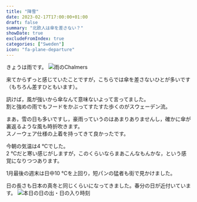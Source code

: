 ```yaml
---
title: "降雪"
date: 2023-02-17T17:00:00+01:00
draft: false
summary: "北欧人は傘を差さない？"
showDate: true
excludeFromIndex: true
categories: ["Sweden"]
icon: "fa-plane-departure"
---
```


きょうは雨です。
![雨のChalmers](https://user-images.githubusercontent.com/68371029/219698865-0d9358e8-6094-4df6-9b55-5d194ae9b637.jpg)

来てからずっと感じていたことですが，こちらでは傘を差さないひとが多いです（もちろん差すひともいます）。

訊けば，風が強いから傘なんて意味ないよって言ってました。  
割と強めの雨でもフードをかぶってすたすた歩くのがスウェーデン流。

まあ，雪の日も多いですし，豪雨っていうのはあまりありませんし，確かに傘が裏返るような風も時折吹きます。  
スノーウェア仕様の上着を持ってきて良かったです。

今朝の気温は4 °Cでした。  
2 °Cだと寒い感じがしますが，このくらいならまあこんなもんかな，という感覚になりつつあります。

1月最後の週末は日中10 °Cを上回り，短パンの猛者も街で見かけました。

日の長さも日本の真冬と同じくらいになってきました。春分の日が近付いています。
![本日の日の出・日の入り時刻](https://user-images.githubusercontent.com/68371029/219701923-d78d3283-460a-4ae1-804e-a8b832e8e09d.png)